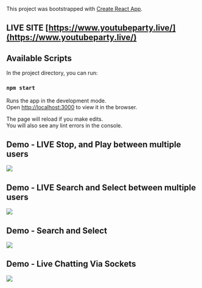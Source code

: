 This project was bootstrapped with [Create React App](https://github.com/facebook/create-react-app).

## LIVE SITE [https://www.youtubeparty.live/](https://www.youtubeparty.live/)


## Available Scripts

In the project directory, you can run:

### `npm start`

Runs the app in the development mode.<br />
Open [http://localhost:3000](http://localhost:3000) to view it in the browser.

The page will reload if you make edits.<br />
You will also see any lint errors in the console.
## Demo - LIVE Stop, and Play between multiple users
![](pausestart.gif)


## Demo - LIVE Search and Select between multiple users
![](search.gif)

## Demo - Search and Select
![](react.gif)

## Demo - Live Chatting Via Sockets
![](react1.gif)
